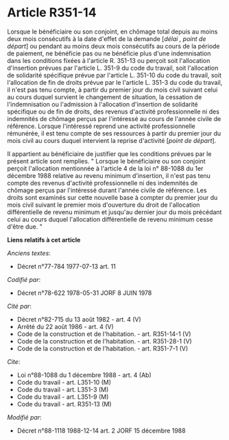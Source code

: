 # Article R351-14

Lorsque le bénéficiaire ou son conjoint, en chômage total depuis au moins deux mois consécutifs à la date d'effet de la
demande [*délai , point de départ*] ou pendant au moins deux mois consécutifs au cours de la période de paiement, ne
bénéficie pas ou ne bénéficie plus d'une indemnisation dans les conditions fixées à l'article R. 351-13 ou perçoit soit
l'allocation d'insertion prévues par l'article L. 351-9 du code du travail, soit l'allocation de solidarité spécifique prévue
par l'article L. 351-10 du code du travail, soit l'allocation de fin de droits prévue par le l'article L. 351-3 du code du
travail, il n'est pas tenu compte, à partir du premier jour du mois civil suivant celui au cours duquel survient le
changement de situation, la cessation de l'indemnisation ou l'admission à l'allocation d'insertion de solidarité spécifique
ou de fin de droits, des revenus d'activité professionnelle ni des indemnités de chômage perçus par l'intéressé au cours de
l'année civile de référence.    Lorsque l'intéressé reprend une activité professionnelle rémunérée, il est tenu compte de ses
ressources à partir du premier jour du mois civil au cours duquel intervient la reprise d'activité [*point de départ*].

Il appartient au bénéficiaire de justifier que les conditions prévues par le présent article sont remplies.    " Lorsque le
bénéficiaire ou son conjoint perçoit l'allocation mentionnée à l'article 4 de la loi n° 88-1088 du 1er décembre 1988 relative
au revenu minimum d'insertion, il n'est pas tenu compte des revenus d'activité professionnelle ni des indemnités de chômage
perçus par l'intéressé durant l'année civile de référence. Les droits sont examinés sur cette nouvelle base à compter du
premier jour du mois civil suivant le premier mois d'ouverture du droit de l'allocation différentielle de revenu minimum et
jusqu'au dernier jour du mois précédant celui au cours duquel l'allocation différentielle de revenu minimum cesse d'être due.
"

**Liens relatifs à cet article**

_Anciens textes_:

  - Décret n°77-784 1977-07-13 art. 11

_Codifié par_:

  - Décret n°78-622 1978-05-31 JORF 8 JUIN 1978

_Cité par_:

  - Décret n°82-715 du 13 août 1982 - art. 4 (V)
  - Arrêté du 22 août 1986 - art. 4 (V)
  - Code de la construction et de l'habitation. - art. R351-14-1 (V)
  - Code de la construction et de l'habitation. - art. R351-28-1 (V)
  - Code de la construction et de l'habitation. - art. R351-7-1 (V)

_Cite_:

  - Loi n°88-1088 du 1 décembre 1988 - art. 4 (Ab)
  - Code du travail - art. L351-10 (M)
  - Code du travail - art. L351-3 (M)
  - Code du travail - art. L351-9 (M)
  - Code du travail - art. R351-13 (M)

_Modifié par_:

  - Décret n°88-1118 1988-12-14 art. 2 JORF 15 décembre 1988
